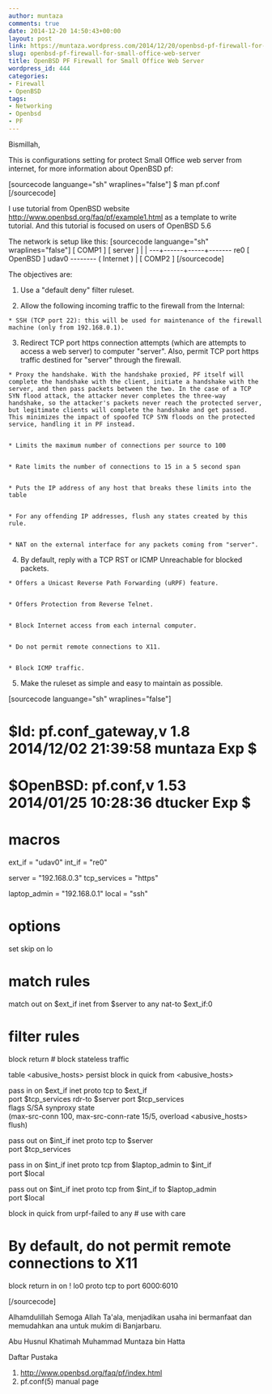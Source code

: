 ```yaml
---
author: muntaza
comments: true
date: 2014-12-20 14:50:43+00:00
layout: post
link: https://muntaza.wordpress.com/2014/12/20/openbsd-pf-firewall-for-small-office-web-server/
slug: openbsd-pf-firewall-for-small-office-web-server
title: OpenBSD PF Firewall for Small Office Web Server
wordpress_id: 444
categories:
- Firewall
- OpenBSD
tags:
- Networking
- Openbsd
- PF
---
```


Bismillah,

This is configurations setting for protect Small Office web server
from internet, for more information about OpenBSD pf:

[sourcecode languange="sh" wraplines="false"]
$ man pf.conf
[/sourcecode]

I use tutorial from OpenBSD website http://www.openbsd.org/faq/pf/example1.html
as a template to write tutorial. And this tutorial is focused on users
of OpenBSD 5.6


The network is setup like this:
[sourcecode languange="sh" wraplines="false"]
[ COMP1 ]    [ server ]
      |            |
   ---+------+-----+------- re0 [ OpenBSD ] udav0 -------- ( Internet )
             |
         [ COMP2 ]
[/sourcecode]



The objectives are:


	

  1. Use a "default deny" filter ruleset.


  2. Allow the following incoming traffic to the firewall from the Internal:

    
	
    * SSH (TCP port 22): this will be used for maintenance of the firewall machine (only from 192.168.0.1).

    

  3. Redirect TCP port https connection attempts (which are attempts to access a web server) to computer "server". Also, permit TCP port https traffic destined for "server" through the firewall.

    
    	
    * Proxy the handshake. With the handshake proxied, PF itself will complete the handshake with the client, initiate a handshake with the server, and then pass packets between the two. In the case of a TCP SYN flood attack, the attacker never completes the three-way handshake, so the attacker's packets never reach the protected server, but legitimate clients will complete the handshake and get passed. This minimizes the impact of spoofed TCP SYN floods on the protected service, handling it in PF instead.

	
    * Limits the maximum number of connections per source to 100

    	
    * Rate limits the number of connections to 15 in a 5 second span

     	
    * Puts the IP address of any host that breaks these limits into the  table

    	
    * For any offending IP addresses, flush any states created by this rule.

    	
    * NAT on the external interface for any packets coming from "server".

    

  4. By default, reply with a TCP RST or ICMP Unreachable for blocked packets.

    
    	
    * Offers a Unicast Reverse Path Forwarding (uRPF) feature.

    	
    * Offers Protection from Reverse Telnet.

    	
    * Block Internet access from each internal computer.

    	
    * Do not permit remote connections to X11.

    	
    * Block ICMP traffic.

    

  5. Make the ruleset as simple and easy to maintain as possible.



[sourcecode languange="sh" wraplines="false"]
#	$Id: pf.conf_gateway,v 1.8 2014/12/02 21:39:58 muntaza Exp $
#	$OpenBSD: pf.conf,v 1.53 2014/01/25 10:28:36 dtucker Exp $

# macros
ext_if = "udav0"
int_if = "re0"

server = "192.168.0.3"
tcp_services = "https"

laptop_admin = "192.168.0.1"
local = "ssh"

# options
set skip on lo

# match rules
match out on $ext_if inet from $server to any nat-to $ext_if:0

# filter rules
block return	# block stateless traffic

table <abusive_hosts> persist
block in quick from <abusive_hosts>

pass in on $ext_if inet proto tcp to $ext_if \
    port $tcp_services rdr-to $server port $tcp_services \
    flags S/SA synproxy state \
    (max-src-conn 100, max-src-conn-rate 15/5, overload <abusive_hosts> flush)

pass out on $int_if inet proto tcp to $server \
    port $tcp_services


pass in on $int_if inet proto tcp from $laptop_admin to $int_if \
    port $local

pass out on $int_if inet proto tcp from $int_if to $laptop_admin \
    port $local


block in quick from urpf-failed to any	# use with care

# By default, do not permit remote connections to X11
block return in on ! lo0 proto tcp to port 6000:6010

[/sourcecode]



Alhamdulillah
Semoga Allah Ta'ala, menjadikan usaha ini bermanfaat
dan memudahkan ana untuk mukim di Banjarbaru.


Abu Husnul Khatimah Muhammad Muntaza bin Hatta


Daftar Pustaka
1. http://www.openbsd.org/faq/pf/index.html
2. pf.conf(5) manual page

